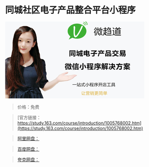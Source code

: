 # 同城社区电子产品整合平台小程序

![img](../../../assets/study163/free/6f60bc59-3702-42f6-bdf4-a0ff1c8cb754.jpg)

> 价格：免费

> [官方链接：https://study.163.com/course/introduction/1005768002.htm](https://study.163.com/course/introduction/1005768002.htm)

> [阿里网盘：]()

> [百度网盘：]()

> [夸克网盘：]()
